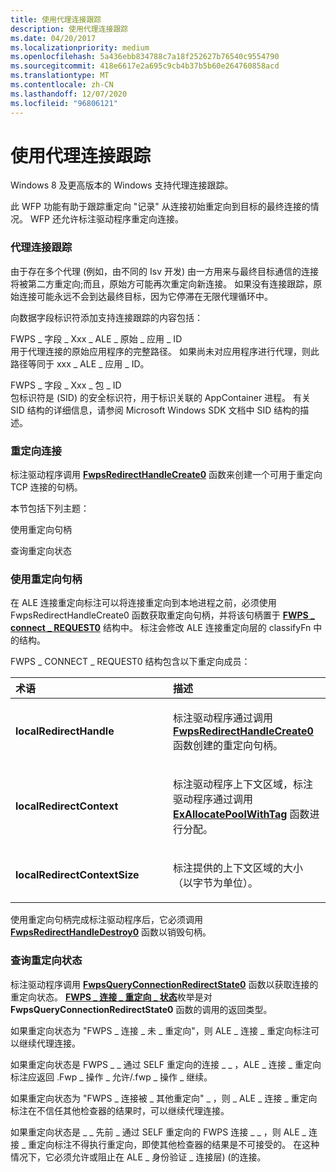```yaml
---
title: 使用代理连接跟踪
description: 使用代理连接跟踪
ms.date: 04/20/2017
ms.localizationpriority: medium
ms.openlocfilehash: 5a436ebb834788c7a18f252627b76540c9554790
ms.sourcegitcommit: 418e6617e2a695c9cb4b37b5b60e264760858acd
ms.translationtype: MT
ms.contentlocale: zh-CN
ms.lasthandoff: 12/07/2020
ms.locfileid: "96806121"
---
```

# <a name="using-proxied-connections-tracking"></a>使用代理连接跟踪


Windows 8 及更高版本的 Windows 支持代理连接跟踪。

此 WFP 功能有助于跟踪重定向 "记录" 从连接初始重定向到目标的最终连接的情况。 WFP 还允许标注驱动程序重定向连接。

### <a name="proxied-connections-tracking"></a>代理连接跟踪

由于存在多个代理 (例如，由不同的 Isv 开发) 由一方用来与最终目标通信的连接将被第二方重定向;而且，原始方可能再次重定向新连接。 如果没有连接跟踪，原始连接可能永远不会到达最终目标，因为它停滞在无限代理循环中。

向数据字段标识符添加支持连接跟踪的内容包括：

<a href="" id="fwps-field-xxx-ale-original-app-id"></a>FWPS \_ 字段 \_ Xxx \_ ALE \_ 原始 \_ 应用 \_ ID  
用于代理连接的原始应用程序的完整路径。 如果尚未对应用程序进行代理，则此路径等同于 xxx \_ ALE \_ 应用 \_ ID。

<a href="" id="fwps-field-xxx-package-id"></a>FWPS \_ 字段 \_ Xxx \_ 包 \_ ID  
包标识符是 (SID) 的安全标识符，用于标识关联的 AppContainer 进程。 有关 SID 结构的详细信息，请参阅 Microsoft Windows SDK 文档中 SID 结构的描述。

### <a name="redirecting-connections"></a>重定向连接

标注驱动程序调用 [**FwpsRedirectHandleCreate0**](/windows-hardware/drivers/ddi/fwpsk/nf-fwpsk-fwpsredirecthandlecreate0) 函数来创建一个可用于重定向 TCP 连接的句柄。

本节包括下列主题：

使用重定向句柄

查询重定向状态

### <a name="using-a-redirection-handle"></a>使用重定向句柄

在 ALE 连接重定向标注可以将连接重定向到本地进程之前，必须使用 FwpsRedirectHandleCreate0 函数获取重定向句柄，并将该句柄置于 [**FWPS \_ connect \_ REQUEST0**](/windows-hardware/drivers/ddi/fwpsk/ns-fwpsk-_fwps_connect_request0) 结构中。 标注会修改 ALE 连接重定向层的 classifyFn 中的结构。

FWPS \_ CONNECT \_ REQUEST0 结构包含以下重定向成员：

<table>
<colgroup>
<col width="50%" />
<col width="50%" />
</colgroup>
<thead>
<tr class="header">
<th align="left">术语</th>
<th align="left">描述</th>
</tr>
</thead>
<tbody>
<tr class="odd">
<td align="left"><p><strong>localRedirectHandle</strong></p></td>
<td align="left"><p>标注驱动程序通过调用 <a href="/windows-hardware/drivers/ddi/fwpsk/nf-fwpsk-fwpsredirecthandlecreate0" data-raw-source="[&lt;strong&gt;FwpsRedirectHandleCreate0&lt;/strong&gt;](/windows-hardware/drivers/ddi/fwpsk/nf-fwpsk-fwpsredirecthandlecreate0)"><strong>FwpsRedirectHandleCreate0</strong></a> 函数创建的重定向句柄。</p></td>
</tr>
<tr class="even">
<td align="left"><p><strong>localRedirectContext</strong></p></td>
<td align="left"><p>标注驱动程序上下文区域，标注驱动程序通过调用 <a href="/windows-hardware/drivers/ddi/wdm/nf-wdm-exallocatepoolwithtag" data-raw-source="[&lt;strong&gt;ExAllocatePoolWithTag&lt;/strong&gt;](/windows-hardware/drivers/ddi/wdm/nf-wdm-exallocatepoolwithtag)"><strong>ExAllocatePoolWithTag</strong></a> 函数进行分配。</p></td>
</tr>
<tr class="odd">
<td align="left"><p><strong>localRedirectContextSize</strong></p></td>
<td align="left"><p>标注提供的上下文区域的大小（以字节为单位）。</p></td>
</tr>
</tbody>
</table>

 

使用重定向句柄完成标注驱动程序后，它必须调用 [**FwpsRedirectHandleDestroy0**](/windows-hardware/drivers/ddi/fwpsk/nf-fwpsk-fwpsredirecthandledestroy0) 函数以销毁句柄。

### <a name="querying-the-redirect-state"></a>查询重定向状态

标注驱动程序调用 [**FwpsQueryConnectionRedirectState0**](/windows-hardware/drivers/ddi/fwpsk/nf-fwpsk-fwpsqueryconnectionredirectstate0) 函数以获取连接的重定向状态。 [**FWPS \_ 连接 \_ 重定向 \_ 状态**](/windows-hardware/drivers/ddi/fwpsk/ne-fwpsk-fwps_connection_redirect_state_)枚举是对 **FwpsQueryConnectionRedirectState0** 函数的调用的返回类型。

如果重定向状态为 "FWPS \_ 连接 \_ 未 \_ 重定向"，则 ALE \_ 连接 \_ 重定向标注可以继续代理连接。

如果重定向状态是 FWPS \_ \_ 通过 SELF 重定向的连接 \_ \_ ，ALE \_ 连接 \_ 重定向标注应返回 .Fwp \_ 操作 \_ 允许/.fwp \_ 操作 \_ 继续。

如果重定向状态为 "FWPS \_ 连接被 \_ 其他重定向" \_ ，则 \_ ALE \_ 连接 \_ 重定向标注在不信任其他检查器的结果时，可以继续代理连接。

如果重定向状态是 \_ \_ 先前 \_ 通过 SELF 重定向的 FWPS 连接 \_ \_ ，则 ALE \_ 连接 \_ 重定向标注不得执行重定向，即使其他检查器的结果是不可接受的。 在这种情况下，它必须允许或阻止在 ALE \_ 身份验证 \_ 连接层)  (的连接。

